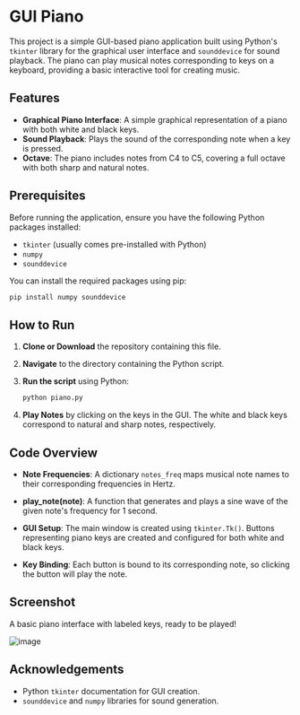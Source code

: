 # GUI Piano

This project is a simple GUI-based piano application built using Python's `tkinter` library for the graphical user interface and `sounddevice` for sound playback. The piano can play musical notes corresponding to keys on a keyboard, providing a basic interactive tool for creating music.

## Features

- **Graphical Piano Interface**: A simple graphical representation of a piano with both white and black keys.
- **Sound Playback**: Plays the sound of the corresponding note when a key is pressed.
- **Octave**: The piano includes notes from C4 to C5, covering a full octave with both sharp and natural notes.

## Prerequisites

Before running the application, ensure you have the following Python packages installed:

- `tkinter` (usually comes pre-installed with Python)
- `numpy`
- `sounddevice`

You can install the required packages using pip:

```bash
pip install numpy sounddevice
```

## How to Run

1. **Clone or Download** the repository containing this file.

2. **Navigate** to the directory containing the Python script.

3. **Run the script** using Python:

    ```bash
    python piano.py
    ```

4. **Play Notes** by clicking on the keys in the GUI. The white and black keys correspond to natural and sharp notes, respectively.

## Code Overview

- **Note Frequencies**: A dictionary `notes_freq` maps musical note names to their corresponding frequencies in Hertz.

- **play_note(note)**: A function that generates and plays a sine wave of the given note's frequency for 1 second.

- **GUI Setup**: The main window is created using `tkinter.Tk()`. Buttons representing piano keys are created and configured for both white and black keys.

- **Key Binding**: Each button is bound to its corresponding note, so clicking the button will play the note.

## Screenshot

A basic piano interface with labeled keys, ready to be played!

![image](https://github.com/user-attachments/assets/db154f42-5581-4365-838f-01e03ff815f4)


## Acknowledgements

- Python `tkinter` documentation for GUI creation.
- `sounddevice` and `numpy` libraries for sound generation.
